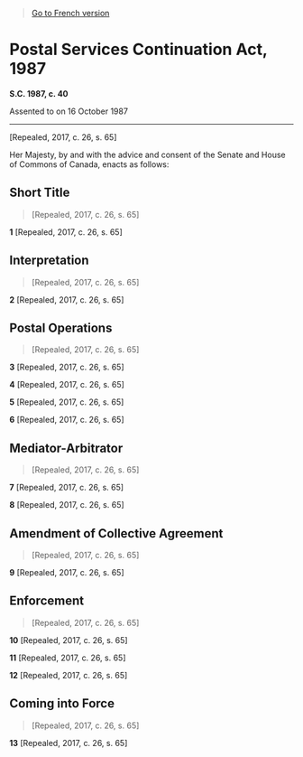 > [Go to French version](/fr/Lois/Lois%20du%20Canada/1987/ch.%2040.md)

# Postal Services Continuation Act, 1987

**S.C. 1987, c. 40**


Assented to on 16 October 1987

----------


[Repealed, 2017, c. 26, s. 65]



Her Majesty, by and with the advice and consent of the Senate and House of Commons of Canada, enacts as follows:






## Short Title
> [Repealed, 2017, c. 26, s. 65]



**1** [Repealed, 2017, c. 26, s. 65]




## Interpretation
> [Repealed, 2017, c. 26, s. 65]



**2** [Repealed, 2017, c. 26, s. 65]




## Postal Operations
> [Repealed, 2017, c. 26, s. 65]



**3** [Repealed, 2017, c. 26, s. 65]



**4** [Repealed, 2017, c. 26, s. 65]



**5** [Repealed, 2017, c. 26, s. 65]



**6** [Repealed, 2017, c. 26, s. 65]




## Mediator-Arbitrator
> [Repealed, 2017, c. 26, s. 65]



**7** [Repealed, 2017, c. 26, s. 65]



**8** [Repealed, 2017, c. 26, s. 65]




## Amendment of Collective Agreement
> [Repealed, 2017, c. 26, s. 65]



**9** [Repealed, 2017, c. 26, s. 65]




## Enforcement
> [Repealed, 2017, c. 26, s. 65]



**10** [Repealed, 2017, c. 26, s. 65]



**11** [Repealed, 2017, c. 26, s. 65]



**12** [Repealed, 2017, c. 26, s. 65]




## Coming into Force
> [Repealed, 2017, c. 26, s. 65]



**13** [Repealed, 2017, c. 26, s. 65]


